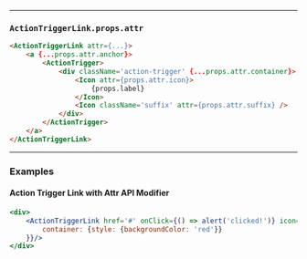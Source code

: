 ______________________________________________________________________________

### `ActionTriggerLink.props.attr`

```html
<ActionTriggerLink attr={...}>
    <a {...props.attr.anchor}>
        <ActionTrigger>
            <div className='action-trigger' {...props.attr.container}>
                <Icon attr={props.attr.icon}>
                    {props.label}
                </Icon>
                <Icon className='suffix' attr={props.attr.suffix} />
            </div>
        </ActionTrigger>
    </a>
</ActionTriggerLink>
```

______________________________________________________________________________

### Examples

#### Action Trigger Link with Attr API Modifier

```jsx
<div>
    <ActionTriggerLink href='#' onClick={() => alert('clicked!')} icon='warning' attr={{
        container: {style: {backgroundColor: 'red'}}
    }}/>
</div>
```